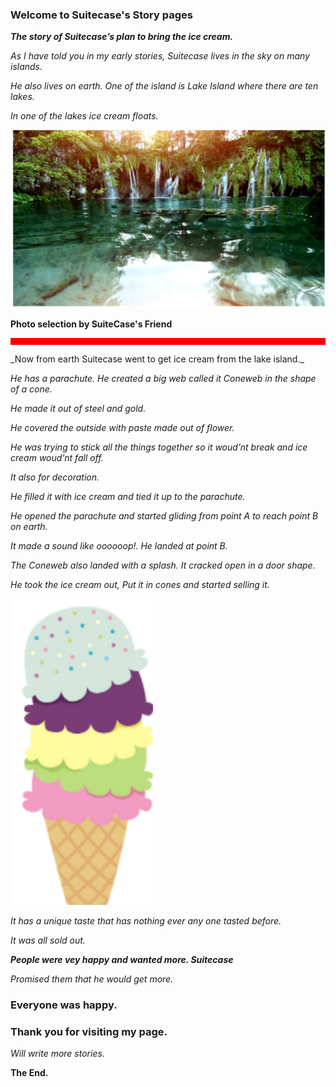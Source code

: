 <!-- -->



### Welcome to Suitecase's Story pages

**_The story of Suitecase’s  plan to bring the ice cream._**

_As I have told you in my early stories, Suitecase lives in the sky on many islands._

_He also lives on earth. One of the island is Lake Island where there are ten lakes._ 

_In one of the lakes ice cream floats._ 

![alt](LakeIslandwaterA.svg "LakeIslandwaterA.svg")

<b>Photo selection by SuiteCase's Friend</b>
<hr style="border:5px solid red">
_Now from earth Suitecase went to get ice cream from the lake island._

_He has a parachute. He created a big web called it Coneweb in the shape of a cone._

_He made it out of steel and gold._

_He covered the outside with paste made out of flower._

_He was trying to stick all the things together so it woud’nt  break and ice cream woud’nt fall off._

_It also for decoration._ 

_He filled it with ice cream and tied it up to the parachute._

_He opened the parachute  and started gliding from point A to reach point B on earth._

_It made a sound like oooooop!. He landed at point B._

_The Coneweb also landed with a splash. It cracked open in a door shape._

_He took the ice cream out, Put it in cones and started selling it._

![alt](icecreamB.svg  "In a Cone")

_It has a unique taste that has nothing ever any one tasted before._

_It was all sold out._

**_People were vey happy and wanted more. Suitecase_**

 _Promised them that he would get more._

### Everyone was happy.

### Thank you for visiting my page.

_Will write more stories._

**The End.**
